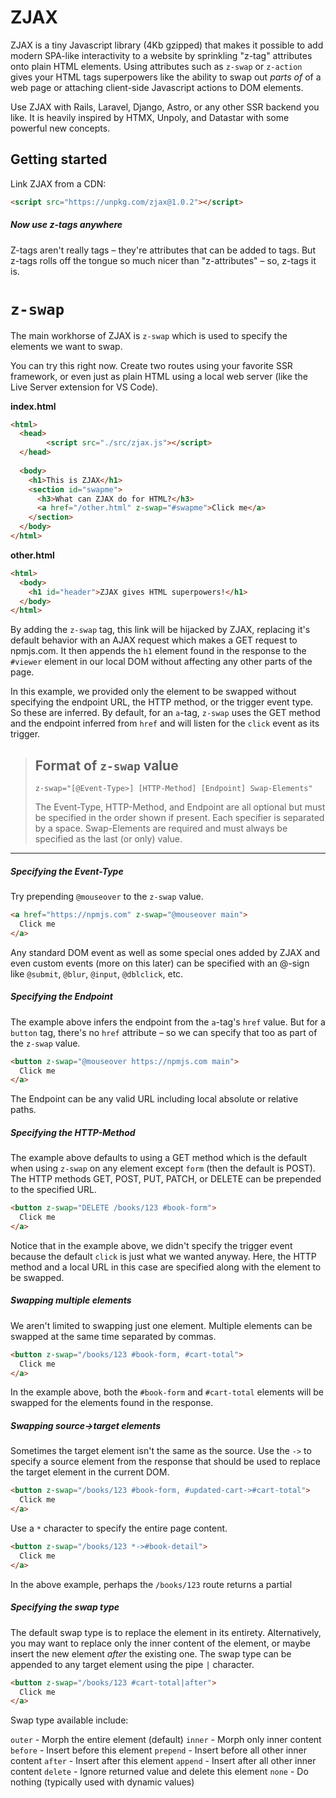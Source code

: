 # ZJAX

ZJAX is a tiny Javascript library (4Kb gzipped) that makes it possible to add modern SPA-like interactivity to a website by sprinkling "z-tag" attributes onto plain HTML elements. Using attributes such as `z-swap` or `z-action` gives your HTML tags superpowers like the ability to swap out *parts of* of a web page or attaching client-side Javascript actions to DOM elements.

Use ZJAX with Rails, Laravel, Django, Astro, or any other SSR backend you like. It is heavily inspired by HTMX, Unpoly, and Datastar with some powerful new concepts.

## Getting started

Link ZJAX from a CDN:

```html
<script src="https://unpkg.com/zjax@1.0.2"></script>
```

##### Now use z-tags anywhere

Z-tags aren't really tags – they're attributes that can be added to tags. But z-tags rolls off the tongue so much nicer than "z-attributes" – so, z-tags it is.



# `z-swap`

The main workhorse of ZJAX is `z-swap` which is used to specify the elements we want to swap.

You can try this right now. Create two routes using your favorite SSR framework, or even just as plain HTML using a local web server (like the Live Server extension for VS Code).

**index.html**

```html
<html>
  <head>
		<script src="./src/zjax.js"></script>  
  </head>
  
  <body>
    <h1>This is ZJAX</h1>
    <section id="swapme">
      <h3>What can ZJAX do for HTML?</h3>
      <a href="/other.html" z-swap="#swapme">Click me</a>
    </section>
  </body>
</html>
```



**other.html**

```html
<html>
  <body>
    <h1 id="header">ZJAX gives HTML superpowers!</h1>
  </body>
</html>
```



By adding the `z-swap` tag, this link will be hijacked by ZJAX, replacing it's default behavior with an AJAX request which makes a GET request to npmjs.com. It then appends the `h1` element found in the response to the `#viewer` element in our local DOM without affecting any other parts of the page. 

In this example, we provided only the element to be swapped without specifying the endpoint URL, the HTTP method, or the trigger event type. So these are inferred. By default, for an `a`-tag, `z-swap` uses the GET method and the endpoint inferred from `href` and will listen for the `click` event as its trigger.

> ## Format of `z-swap` value
>
>  `z-swap="[@Event-Type>] [HTTP-Method] [Endpoint] Swap-Elements"`
>
> The Event-Type, HTTP-Method, and Endpoint are all optional but must be specified in the order shown if present. Each specifier is separated by a space. Swap-Elements are required and must always be specified as the last (or only) value.

---

##### Specifying the Event-Type

Try prepending `@mouseover` to the `z-swap` value.

```html
<a href="https://npmjs.com" z-swap="@mouseover main">
  Click me
</a>
```

Any standard DOM event as well as some special ones added by ZJAX and even custom events (more on this later) can be specified with an @-sign like `@submit`, `@blur`, `@input`, `@dblclick`, etc.

##### Specifying the Endpoint

The example above infers the endpoint from the `a`-tag's `href` value. But for a `button` tag, there's no `href` attribute – so we can specify that too as part of the `z-swap` value.

```html
<button z-swap="@mouseover https://npmjs.com main">
  Click me
</a>
```

The Endpoint can be any valid URL including local absolute or relative paths.

##### Specifying the HTTP-Method

The example above defaults to using a GET method which is the default when using `z-swap` on any element except `form` (then the default is POST). The HTTP methods GET, POST, PUT, PATCH, or DELETE can be prepended to the specified URL.

```html
<button z-swap="DELETE /books/123 #book-form">
  Click me
</a>
```

Notice that in the example above, we didn't specify the trigger event because the default `click` is just what we wanted anyway. Here, the HTTP method and a local URL in this case are specified along with the element to be swapped. 

##### Swapping multiple elements

We aren't limited to swapping just one element. Multiple elements can be swapped at the same time separated by commas. 

```html
<button z-swap="/books/123 #book-form, #cart-total">
  Click me
</a>
```

In the example above, both the `#book-form` and `#cart-total` elements will be swapped for the elements found in the response. 

##### Swapping source->target elements

Sometimes the target element isn't the same as the source. Use the `->` to specify a source element from the response that should be used to replace the target element in the current DOM.

```html
<button z-swap="/books/123 #book-form, #updated-cart->#cart-total">
  Click me
</a>
```

Use a `*` character to specify the entire page content.

```html
<button z-swap="/books/123 *->#book-detail">
  Click me
</a>
```

In the above example, perhaps the `/books/123` route returns a partial

##### Specifying the swap type

The default swap type is to replace the element in its entirety. Alternatively, you may want to replace only the inner content of the element, or maybe insert the new element *after* the existing one. The swap type can be appended to any target element using the pipe `|` character.

```html
<button z-swap="/books/123 #cart-total|after">
  Click me
</a>
```

Swap type available include:

`outer` - Morph the entire element (default)
`inner` - Morph only inner content
`before` - Insert before this element
`prepend` - Insert before all other inner content
`after` - Insert after this element
`append` - Insert after all other inner content
`delete` - Ignore returned value and delete this element
`none` - Do nothing (typically used with dynamic values)